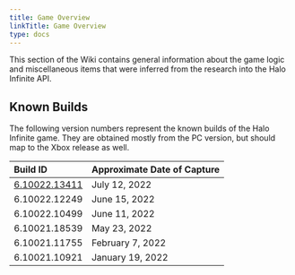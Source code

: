 ```yaml
---
title: Game Overview
linkTitle: Game Overview
type: docs
---
```


This section of the Wiki contains general information about the game logic and miscellaneous items that were inferred from the research into the Halo Infinite API.

## Known Builds

The following version numbers represent the known builds of the Halo Infinite game. They are obtained mostly from the PC version, but should map to the Xbox release as well.

| Build ID | Approximate Date of Capture |
|:---------|:----------------------------|
| [6.10022.13411](builds/6.10022.13411/_index.md) | July 12, 2022 |
| 6.10022.12249 | June 15, 2022 |
| 6.10022.10499 | June 11, 2022 |
| 6.10021.18539 | May 23, 2022 |
| 6.10021.11755 | February 7, 2022 |
| 6.10021.10921 | January 19, 2022 |